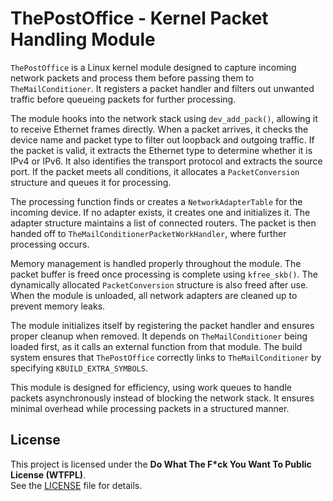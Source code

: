# **ThePostOffice - Kernel Packet Handling Module**  

`ThePostOffice` is a Linux kernel module designed to capture incoming network packets and process them before passing them to `TheMailConditioner`. It registers a packet handler and filters out unwanted traffic before queueing packets for further processing.

The module hooks into the network stack using `dev_add_pack()`, allowing it to receive Ethernet frames directly. When a packet arrives, it checks the device name and packet type to filter out loopback and outgoing traffic. If the packet is valid, it extracts the Ethernet type to determine whether it is IPv4 or IPv6. It also identifies the transport protocol and extracts the source port. If the packet meets all conditions, it allocates a `PacketConversion` structure and queues it for processing.

The processing function finds or creates a `NetworkAdapterTable` for the incoming device. If no adapter exists, it creates one and initializes it. The adapter structure maintains a list of connected routers. The packet is then handed off to `TheMailConditionerPacketWorkHandler`, where further processing occurs.

Memory management is handled properly throughout the module. The packet buffer is freed once processing is complete using `kfree_skb()`. The dynamically allocated `PacketConversion` structure is also freed after use. When the module is unloaded, all network adapters are cleaned up to prevent memory leaks.

The module initializes itself by registering the packet handler and ensures proper cleanup when removed. It depends on `TheMailConditioner` being loaded first, as it calls an external function from that module. The build system ensures that `ThePostOffice` correctly links to `TheMailConditioner` by specifying `KBUILD_EXTRA_SYMBOLS`.

This module is designed for efficiency, using work queues to handle packets asynchronously instead of blocking the network stack. It ensures minimal overhead while processing packets in a structured manner.

## License
This project is licensed under the **Do What The F*ck You Want To Public License (WTFPL)**.  
See the [LICENSE](LICENSE) file for details.
